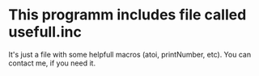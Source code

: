 # This programm includes file called usefull.inc
It's just a file with some helpfull macros (atoi, printNumber, etc). You can contact me, if you need it.
